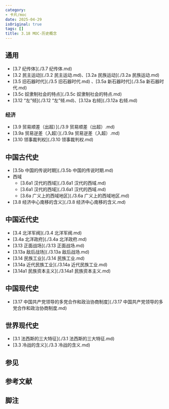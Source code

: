 ```yaml
---
category:
- 卡片/moc
date: 2025-04-29
isOriginal: true
tags: []
title: 3.18 MOC-历史概念
---
```

## 通用
- [3.7 纪传体](./3.7 纪传体.md)
- [3.2 民主运动](./3.2 民主运动.md)、[3.2a 民族运动](./3.2a 民族运动.md)
- [3.5 旧石器时代](./3.5 旧石器时代.md)  、[3.5a 新石器时代](./3.5a 新石器时代.md)
- [3.5c 奴隶制社会的特点](./3.5c 奴隶制社会的特点.md)
- [3.12 “左”倾](./3.12 “左”倾.md)、[3.12a 右倾](./3.12a 右倾.md)
### 经济
- [3.9 贸易顺差（出超）](./3.9 贸易顺差（出超）.md)
- [3.9a 贸易逆差（入超）](./3.9a 贸易逆差（入超）.md)
- [3.10 领事裁判权](./3.10 领事裁判权.md)
## 中国古代史
- [3.5b 中国的传说时期](./3.5b 中国的传说时期.md)
- 西域
    - [3.6a1 汉代的西域](./3.6a1 汉代的西域.md)
    - [3.6a1 汉代的西域](./3.6a1 汉代的西域.md)
    - [3.6a 广义上的西域地区](./3.6a 广义上的西域地区.md)
- [3.8 经济中心南移的含义](./3.8 经济中心南移的含义.md)
## 中国近代史
- [3.4 北洋军阀](./3.4 北洋军阀.md)
- [3.4a 北洋政府](./3.4a 北洋政府.md)
- [3.13 正面战场](./3.13 正面战场.md)
- [3.13a 敌后战场](./3.13a 敌后战场.md)
- [3.14 民族工业](./3.14 民族工业.md)
- [3.14a 近代民族工业](./3.14a 近代民族工业.md)
- [3.14a1 民族资本主义](./3.14a1 民族资本主义.md)
## 中国现代史
- [3.17 中国共产党领导的多党合作和政治协商制度](./3.17 中国共产党领导的多党合作和政治协商制度.md)
## 世界现代史
- [3.1 法西斯的三大特征](./3.1 法西斯的三大特征.md)
- [3.3 冷战的含义](./3.3 冷战的含义.md)


## 参见
## 参考文献
## 脚注

